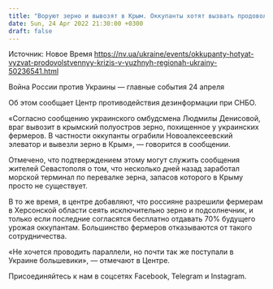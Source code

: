 ```yaml
---
title: "Воруют зерно и вывозят в Крым. Оккупанты хотят вызвать продовольственный кризис в южных регионах Украины"
date: Sun, 24 Apr 2022 21:30:00 +0300
draft: false
---
```

Источник: Новое Время https://nv.ua/ukraine/events/okkupanty-hotyat-vyzvat-prodovolstvennyy-krizis-v-yuzhnyh-regionah-ukrainy-50236541.html


 Война России против Украины — главные события 24 апреля

Об этом сообщает Центр противодействия дезинформации при СНБО.

 «Согласно сообщению украинского омбудсмена Людмилы Денисовой, враг вывозит в крымский полуостров зерно, похищенное у украинских фермеров. В частности оккупанты ограбили Новоалексеевский элеватор и вывезли зерно в Крым», — говорится в сообщении.

Отмечено, что подтверждением этому могут служить сообщения жителей Севастополя о том, что несколько дней назад заработал морской терминал по перевалке зерна, запасов которого в Крыму просто не существует.

В то же время, в центре добавляют, что россияне разрешили фермерам в Херсонской области сеять исключительно зерно и подсолнечник, и только если последние согласятся бесплатно отдавать 70% будущего урожая оккупантам. Большинство фермеров отказываются от такого сотрудничества.

«Не хочется проводить параллели, но почти так же поступали в Украине большевики», — отмечают в Центре.

Присоединяйтесь к нам в соцсетях Facebook, Telegram и Instagram.
